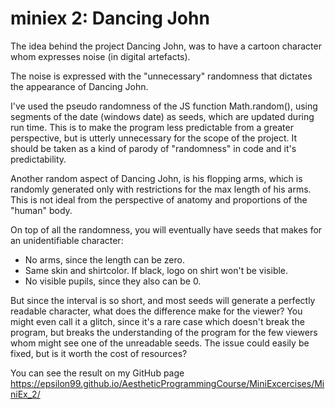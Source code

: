 # miniex 2: Dancing John

The idea behind the project Dancing John, was to have a cartoon character whom expresses noise (in digital artefacts).

The noise is expressed with the "unnecessary" randomness that dictates the appearance of Dancing John. 
 
  I've used the pseudo randomness of the JS function Math.random(), using segments of the date (windows date) as seeds, which are updated during run time. This is to make the program less predictable from a greater perspective, but is utterly unnecessary for the scope of the project. It should be taken as a kind of parody of "randomness" in code and it's predictability.

  Another random aspect of Dancing John, is his flopping arms, which is randomly generated only with restrictions for the max length of his arms. This is not ideal from the perspective of anatomy and proportions of the "human" body.

On top of all the randomness, you will eventually have seeds that makes for an unidentifiable character:
* No arms, since the length can be zero.
* Same skin and shirtcolor. If black, logo on shirt won't be visible.
* No visible pupils, since they also can be 0.

But since the interval is so short, and most seeds will generate a perfectly readable character, what does the difference make for the viewer? You might even call it a glitch, since it's a rare case which doesn't break the program, but breaks the understanding of the program for the few viewers whom might see one of the unreadable seeds. The issue could easily be fixed, but is it worth the cost of resources? 

You can see the result on my GitHub page
https://epsilon99.github.io/AestheticProgrammingCourse/MiniExcercises/MiniEx_2/